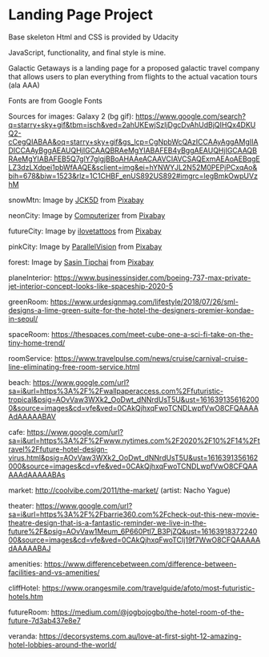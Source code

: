 # Landing Page Project

Base skeleton Html and CSS is provided by Udacity

JavaScript, functionality, and final style is mine.

Galactic Getaways is a landing page for a proposed galactic travel company
that allows users to plan everything from flights to the actual vacation tours (ala AAA)

Fonts are from Google Fonts

Sources for images:
Galaxy 2 (bg gif): https://www.google.com/search?q=starry+sky+gif&tbm=isch&ved=2ahUKEwjSzIjDgcDvAhUdBjQIHQx4DKUQ2-cCegQIABAA&oq=starry+sky+gif&gs_lcp=CgNpbWcQAzICCAAyAggAMgIIADICCAAyBggAEAUQHjIGCAAQBRAeMgYIABAFEB4yBggAEAUQHjIGCAAQBRAeMgYIABAFEB5Q7glY7glgjBBoAHAAeACAAVCIAVCSAQExmAEAoAEBqgELZ3dzLXdpei1pbWfAAQE&sclient=img&ei=hYNWYJL2N52M0PEPjPCxqAo&bih=678&biw=1523&rlz=1C1CHBF_enUS892US892#imgrc=legBmkOwpUVzhM

snowMtn: Image by <a href="https://pixabay.com/users/jck5d-2733400/?utm_source=link-attribution&amp;utm_medium=referral&amp;utm_campaign=image&amp;utm_content=2120004">JCK5D</a> from <a href="https://pixabay.com/?utm_source=link-attribution&amp;utm_medium=referral&amp;utm_campaign=image&amp;utm_content=2120004">Pixabay</a>

neonCity: Image by <a href="https://pixabay.com/users/computerizer-4588466/?utm_source=link-attribution&amp;utm_medium=referral&amp;utm_campaign=image&amp;utm_content=3617340">Computerizer</a> from <a href="https://pixabay.com/?utm_source=link-attribution&amp;utm_medium=referral&amp;utm_campaign=image&amp;utm_content=3617340">Pixabay</a>

futureCity: Image by <a href="https://pixabay.com/users/ilovetattoos-8484320/?utm_source=link-attribution&amp;utm_medium=referral&amp;utm_campaign=image&amp;utm_content=3265964">ilovetattoos</a> from <a href="https://pixabay.com/?utm_source=link-attribution&amp;utm_medium=referral&amp;utm_campaign=image&amp;utm_content=3265964">Pixabay</a>

pinkCity: Image by <a href="https://pixabay.com/users/parallelvision-15128111/?utm_source=link-attribution&amp;utm_medium=referral&amp;utm_campaign=image&amp;utm_content=5618486">ParallelVision</a> from <a href="https://pixabay.com/?utm_source=link-attribution&amp;utm_medium=referral&amp;utm_campaign=image&amp;utm_content=5618486">Pixabay</a>

forest: Image by <a href="https://pixabay.com/users/sasint-3639875/?utm_source=link-attribution&amp;utm_medium=referral&amp;utm_campaign=image&amp;utm_content=1807476">Sasin Tipchai</a> from <a href="https://pixabay.com/?utm_source=link-attribution&amp;utm_medium=referral&amp;utm_campaign=image&amp;utm_content=1807476">Pixabay</a>
 
planeInterior: https://www.businessinsider.com/boeing-737-max-private-jet-interior-concept-looks-like-spaceship-2020-5

greenRoom: https://www.urdesignmag.com/lifestyle/2018/07/26/sml-designs-a-lime-green-suite-for-the-hotel-the-designers-premier-kondae-in-seoul/

spaceRoom: https://thespaces.com/meet-cube-one-a-sci-fi-take-on-the-tiny-home-trend/

roomService: https://www.travelpulse.com/news/cruise/carnival-cruise-line-eliminating-free-room-service.html

beach: https://www.google.com/url?sa=i&url=https%3A%2F%2Fwallpaperaccess.com%2Ffuturistic-tropical&psig=AOvVaw3WXk2_OoDwt_dNNrdUsT5U&ust=1616391356162000&source=images&cd=vfe&ved=0CAkQjhxqFwoTCNDLwpfVwO8CFQAAAAAdAAAAABAV

cafe: https://www.google.com/url?sa=i&url=https%3A%2F%2Fwww.nytimes.com%2F2020%2F10%2F14%2Ftravel%2Ffuture-hotel-design-virus.html&psig=AOvVaw3WXk2_OoDwt_dNNrdUsT5U&ust=1616391356162000&source=images&cd=vfe&ved=0CAkQjhxqFwoTCNDLwpfVwO8CFQAAAAAdAAAAABAs

market: http://coolvibe.com/2011/the-market/ (artist: Nacho Yague)

theater: https://www.google.com/url?sa=i&url=https%3A%2F%2Fbarrie360.com%2Fcheck-out-this-new-movie-theatre-design-that-is-a-fantastic-reminder-we-live-in-the-future%2F&psig=AOvVaw1Meum_6P660Ptl7_B3PjZQ&ust=1616391837224000&source=images&cd=vfe&ved=0CAkQjhxqFwoTCIj19f7WwO8CFQAAAAAdAAAAABAJ

amenities: https://www.differencebetween.com/difference-between-facilities-and-vs-amenities/

cliffHotel: https://www.orangesmile.com/travelguide/afoto/most-futuristic-hotels.htm

futureRoom: https://medium.com/@jogbojogbo/the-hotel-room-of-the-future-7d3ab437e8e7

veranda: https://decorsystems.com.au/love-at-first-sight-12-amazing-hotel-lobbies-around-the-world/